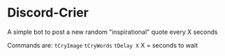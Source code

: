 # Discord-Crier
A simple bot to post a new random "inspirational" quote every X seconds

Commands are:
`tCryImage`
`tCryWords`
`tDelay X` X = seconds to wait

